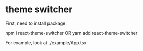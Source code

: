 # theme switcher

First, need to install package:

npm i react-theme-switcher OR yarn add react-theme-switcher

For example, look at ./example/App.tsx